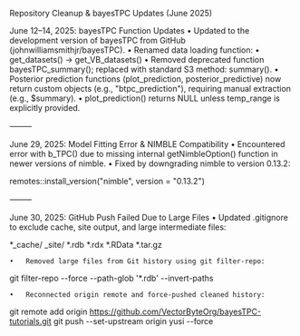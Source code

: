 Repository Cleanup & bayesTPC Updates (June 2025)

June 12–14, 2025: bayesTPC Function Updates
	•	Updated to the development version of bayesTPC from GitHub (johnwilliamsmithjr/bayesTPC).
	•	Renamed data loading function:
	•	get_datasets() → get_VB_datasets()
	•	Removed deprecated function bayesTPC_summary(); replaced with standard S3 method: summary().
	•	Posterior prediction functions (plot_prediction, posterior_predictive) now return custom objects (e.g., "btpc_prediction"), requiring manual extraction (e.g., $summary).
	•	plot_prediction() returns NULL unless temp_range is explicitly provided.

⸻

June 29, 2025: Model Fitting Error & NIMBLE Compatibility
	•	Encountered error with b_TPC() due to missing internal getNimbleOption() function in newer versions of nimble.
	•	Fixed by downgrading nimble to version 0.13.2:

remotes::install_version("nimble", version = "0.13.2")



⸻

June 30, 2025: GitHub Push Failed Due to Large Files
	•	Updated .gitignore to exclude cache, site output, and large intermediate files:

*_cache/
_site/
*.rdb
*.rdx
*.RData
*.tar.gz


	•	Removed large files from Git history using git filter-repo:

git filter-repo --force --path-glob '*.rdb' --invert-paths


	•	Reconnected origin remote and force-pushed cleaned history:

git remote add origin https://github.com/VectorByteOrg/bayesTPC-tutorials.git
git push --set-upstream origin yusi --force